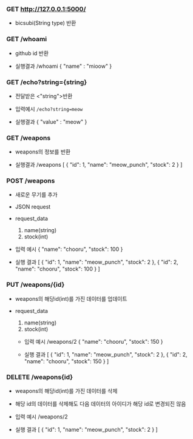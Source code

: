 ### GET  http://127.0.0.1:5000/
  
  - bicsubi(String type) 반환
  
### GET /whoami
  
  - github id 반환
  
  - 실행결과
    /whoami
    {
      "name" : "mioow"
    }
    
### GET /echo?string={string}
   
   - 전달받은 <"string">반환
   
   - 입력예시
    `/echo?string=meow`
   
   - 실행결과
   {
       "value" : "meow"
   }
    
### GET /weapons

   - weapons의 정보를 반환
   
   - 실행결과
   /weapons
   [
       {
           "id": 1,
           "name": "meow_punch",
           "stock": 2
       }
   ]
   
### POST /weapons

  - 새로운 무기를 추가
  - JSON request
  - request_data
    1. name(string)
    2. stock(int)
  
  - 입력 예시
    {
        "name": "chooru",
        "stock": 100
    }
    
  - 실행 결과
    [
        {
            "id": 1,
            "name": "meow_punch",
            "stock": 2
        },
        {
            "id": 2,
            "name": "chooru",
            "stock": 100
        }
    ]
    
### PUT /weapons/{id}

  - weapons의 해당id(int)를 가진 데이터를 업데이트
  - request_data
    1. name(string)
    2. stock(int)
    
    - 입력 예시
    /weapons/2
    {
        "name": "chooru",
        "stock": 150
    }
    
    - 실행 결과
    [
        {
            "id": 1,
            "name": "meow_punch",
            "stock": 2
        },
        {
            "id": 2,
            "name": "chooru",
            "stock": 150
        }
    ]
    
### DELETE /weapons{id}

  - weapons의 해당id(int)를 가진 데이터를 삭제
  - 해당 id의 데이터를 삭제해도 다음 데이터의 아이디가 해당 id로 변경되진 않음
  
  - 입력 예시
    /weapons/2
    
  - 실행 결과
    [
        {
            "id": 1,
            "name": "meow_punch",
            "stock": 2
        }
    ]